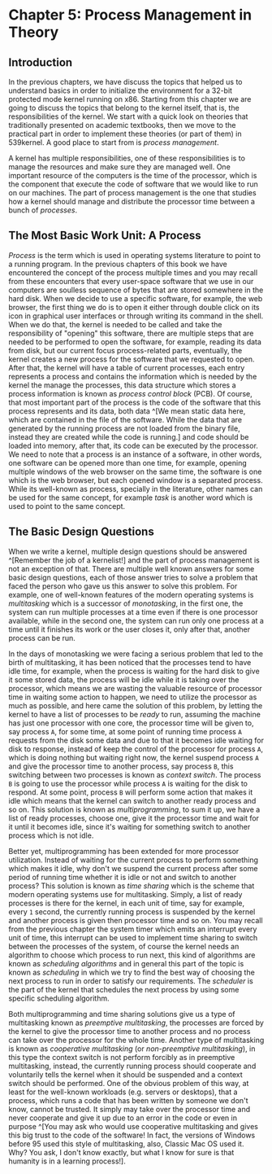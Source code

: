 # Chapter 5: Process Management in Theory

## Introduction
In the previous chapters, we have discuss the topics that helped us to understand basics in order to initialize the environment for a 32-bit protected mode kernel running on x86. Starting from this chapter we are going to discuss the topics that belong to the kernel itself, that is, the responsibilities of the kernel. We start with a quick look on theories that traditionally presented on academic textbooks, then we move to the practical part in order to implement these theories (or part of them) in 539kernel. A good place to start from is *process management*.

A kernel has multiple responsibilities, one of these responsibilities is to manage the resources and make sure they are managed well. One important resource of the computers is the time of the processor, which is the component that execute the code of software that we would like to run on our machines. The part of process management is the one that studies how a kernel should manage and distribute the processor time between a bunch of *processes*.

## The Most Basic Work Unit: A Process
*Process* is the term which is used in operating systems literature to point to a running program. In the previous chapters of this book we have encountered the concept of the process multiple times <!-- TODO: CHECK, DID WE? --> and you may recall from these encounters that every user-space software that we use in our computers are soulless sequence of bytes that are stored somewhere in the hard disk. When we decide to use a specific software, for example, the web browser, the first thing we do is to open it either through double click on its icon in graphical user interfaces or through writing its command in the shell. When we do that, the kernel is needed to be called and take the responsibility of "opening" this software, there are multiple steps that are needed to be performed to open the software, for example, reading its data from disk, but our current focus process-related parts, eventually, the kernel creates a new process for the software that we requested to open. After that, the kernel will have a table of current processes, each entry represents a process and contains the information which is needed by the kernel the manage the processes, this data structure which stores a process information is known as *process control block* (PCB). Of course, that most important part of the process is the code of the software that this process represents and its data, both data ^[We mean static data here, which are contained in the file of the software. While the data that are generated by the running process are not loaded from the binary file, instead they are created while the code is running.] and code should be loaded into memory, after that, its code can be executed by the processor. We need to note that a process is an instance of a software, in other words, one software can be opened more than one time, for example, opening multiple windows of the web browser on the same time, the software is one which is the web browser, but each opened window is a separated process. While its well-known as process, specially in the literature, other names can be used for the same concept, for example *task* is another word which is used to point to the same concept.

## The Basic Design Questions
When we write a kernel, multiple design questions should be answered ^[Remember the job of a kernelist!] and the part of process management is not an exception of that. There are multiple well known answers for some basic design questions, each of those answer tries to solve a problem that faced the person who gave us this answer to solve this problem. For example, one of well-known features of the modern operating systems is *multitasking* which is a successor of *monotasking*, in the first one, the system can run multiple processes at a time even if there is one processor available, while in the second one, the system can run only one process at a time until it finishes its work or the user closes it, only after that, another process can be run. 

In the days of monotasking we were facing a serious problem that led to the birth of multitasking, it has been noticed that the processes tend to have idle time, for example, when the process is waiting for the hard disk to give it some stored data, the process will be idle while it is taking over the processor, which means we are wasting the valuable resource of processor time in waiting some action to happen, we need to utilize the processor as much as possible, and here came the solution of this problem, by letting the kernel to have a list of processes to be *ready* to run, assuming the machine has just one processor with one core, the processor time will be given to, say process `A`, for some time, at some point of running time process `A` requests from the disk some data and due to that it becomes idle waiting for disk to response, instead of keep the control of the processor for process `A`, which is doing nothing but waiting right now, the kernel suspend process `A` and give the processor time to another process, say process `B`, this switching between two processes is known as *context switch*. The process `B` is going to use the processor while process `A` is waiting for the disk to respond. At some point, process `B` will perform some action that makes it idle which means that the kernel can switch to another ready process and so on. This solution is known as *multiprogramming*, to sum it up, we have a list of ready processes, choose one, give it the processor time and wait for it until it becomes idle, since it's waiting for something switch to another process which is not idle.

Better yet, multiprogramming has been extended for more processor utilization. Instead of waiting for the current process to perform something which makes it idle, why don't we suspend the current process after some period of running time whether it is idle or not and switch to another process? This solution is known as *time sharing* which is the scheme that modern operating systems use for multitasking. Simply, a list of ready processes is there for the kernel, in each unit of time, say for example, every `1` second, the currently running process is suspended by the kernel and another process is given then processor time and so on. You may recall from the previous chapter <!-- [REF] --> the system timer which emits an interrupt every unit of time, this interrupt can be used to implement time sharing to switch between the processes of the system, of course the kernel needs an algorithm to choose which process to run next, this kind of algorithms are known as *scheduling algorithms* and in general this part of the topic is known as *scheduling* in which we try to find the best way of choosing the next process to run in order to satisfy our requirements. The *scheduler* is the part of the kernel that schedules the next process by using some specific scheduling algorithm.

Both multiprogramming and time sharing solutions give us a type of multitasking known as *preemptive multitasking*, the processes are forced by the kernel to give the processor time to another process and no process can take over the processor for the whole time. Another type of multitasking is known as *cooperative multitasking* (or *non-preemptive multitasking*), in this type the context switch is not perform forcibly as in preemptive multitasking, instead, the currently running process should cooperate and voluntarily tells the kernel when it should be suspended and a context switch should be performed. One of the obvious problem of this way, at least for the well-known workloads (e.g. servers or desktops), that a process, which runs a code that has been written by someone we don't know, cannot be trusted. It simply may take over the processor time and never cooperate and give it up due to an error in the code or even in purpose ^[You may ask who would use cooperative multitasking and gives this big trust to the code of the software! In fact, the versions of Windows before 95 used this style of multitasking, also, Classic Mac OS used it. Why? You ask, I don't know exactly, but what I know for sure is that humanity is in a learning process!].
<!-- ## Scheduling -->